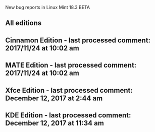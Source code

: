 New bug reports in Linux Mint 18.3 BETA

All editions
------------

Cinnamon Edition - last processed comment: 2017/11/24 at 10:02 am
----------------------------------------------------------------

MATE Edition - last processed comment: 2017/11/24 at 10:02 am
------------------------------------------------------------

Xfce Edition - last processed comment: December 12, 2017 at 2:44 am
-------------------------------------------------------------------

KDE Edition - last processed comment: December 12, 2017 at 11:34 am
-------------------------------------------------------------------
